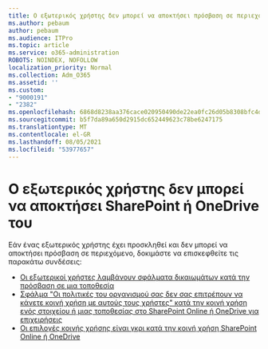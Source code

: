 ```yaml
---
title: Ο εξωτερικός χρήστης δεν μπορεί να αποκτήσει πρόσβαση σε περιεχόμενο
ms.author: pebaum
author: pebaum
ms.audience: ITPro
ms.topic: article
ms.service: o365-administration
ROBOTS: NOINDEX, NOFOLLOW
localization_priority: Normal
ms.collection: Adm_O365
ms.assetid: ''
ms.custom:
- "9000191"
- "2382"
ms.openlocfilehash: 6868d8238aa376cace020950490de22ea0fc26d05b8308bfc4d9e5f1fc992bf2
ms.sourcegitcommit: b5f7da89a650d2915dc652449623c78be6247175
ms.translationtype: MT
ms.contentlocale: el-GR
ms.lasthandoff: 08/05/2021
ms.locfileid: "53977657"
---
```

# <a name="external-user-cannot-access-sharepoint-or-onedrive-content"></a>Ο εξωτερικός χρήστης δεν μπορεί να αποκτήσει SharePoint ή OneDrive του

Εάν ένας εξωτερικός χρήστης έχει προσκληθεί και δεν μπορεί να αποκτήσει πρόσβαση σε περιεχόμενο, δοκιμάστε να επισκεφθείτε τις παρακάτω συνδέσεις:

- [Οι εξωτερικοί χρήστες λαμβάνουν σφάλματα δικαιωμάτων κατά την πρόσβαση σε μια τοποθεσία](https://docs.microsoft.com/sharepoint/support/administration/access-denied-or-need-permission-error-sharepoint-online-or-onedrive-for-business)
- [Σφάλμα "Οι πολιτικές του οργανισμού σας δεν σας επιτρέπουν να κάνετε κοινή χρήση με αυτούς τους χρήστες" κατά την κοινή χρήση ενός στοιχείου ή μιας τοποθεσίας στο SharePoint Online ή OneDrive για επιχειρήσεις](https://docs.microsoft.com/sharepoint/support/administration/organization-policies-do-not-allow-you-to-share-with-users-error)
- [Οι επιλογές κοινής χρήσης είναι γκρι κατά την κοινή χρήση SharePoint Online ή OneDrive](https://docs.microsoft.com/sharepoint/support/administration/sharing-options-grayed-out-when-sharing-from-sharepoint-online-or-onedrive)
